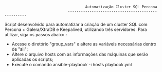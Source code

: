                                          Automatização Cluster SQL Percona
                                 ---------------------------------------------------
                                              
Script desenvolvido para automatizar a criação de um cluster SQL com Percona + Galera/XtraDB e Keepalived, utilizando três servidores. Para utilizar, siga os passos abaixo.:

* Acesse o diretório "group_vars" e altere as variáveis necessárias dentro de "all";
* Altere o arquivo hosts com as informações das máquinas que serão aplicadas os scripts;
* Execute o comando ansible-playbook -i hosts playbook.yml
